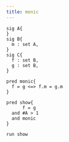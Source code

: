 ```yaml
---
title: monic
---
```



```alloy
sig A{
}
sig B{
  m : set A,
}
sig C{
  f : set B,
  g : set B,
}
```

```alloy
pred monic{
  f = g <=> f.m = g.m
}
```

```alloy
pred show{
      f = g
  and #A > 1
  and monic
}

run show
```
